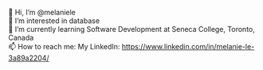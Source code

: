  👋 Hi, I’m @melaniele </br>
 👀 I’m interested in database </br>
 🌱 I’m currently learning Software Development at Seneca College, Toronto, Canada </br>
 📫 How to reach me:
     My LinkedIn: https://www.linkedin.com/in/melanie-le-3a89a2204/</br>
